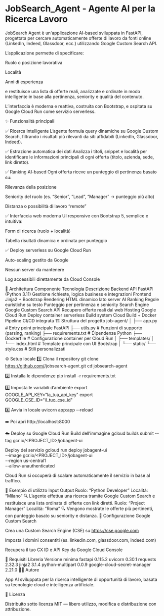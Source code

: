 # JobSearch_Agent - Agente AI per la Ricerca Lavoro
JobSearch Agent è un'applicazione AI-based sviluppata in FastAPI, progettata per cercare automaticamente offerte di lavoro da fonti online (LinkedIn, Indeed, Glassdoor, ecc.) utilizzando Google Custom Search API.


L’applicazione permette di specificare:

Ruolo o posizione lavorativa

Località

Anni di esperienza

e restituisce una lista di offerte reali, analizzate e ordinate in modo intelligente in base alla pertinenza, seniority e qualità del contenuto.

L’interfaccia è moderna e reattiva, costruita con Bootstrap, e ospitata su Google Cloud Run come servizio serverless.

✨ Funzionalità principali

✅ Ricerca intelligente
L’agente formula query dinamiche su Google Custom Search, filtrando i risultati più rilevanti da siti affidabili (LinkedIn, Glassdoor, Indeed).

✅ Estrazione automatica dei dati
Analizza i titoli, snippet e località per identificare le informazioni principali di ogni offerta (titolo, azienda, sede, link diretto).

✅ Ranking AI-based
Ogni offerta riceve un punteggio di pertinenza basato su:

Rilevanza della posizione

Seniority del ruolo (es. “Senior”, “Lead”, “Manager” → punteggio più alto)

Distanza o possibilità di lavoro “remote”

✅ Interfaccia web moderna
UI responsive con Bootstrap 5, semplice e intuitiva:

Form di ricerca (ruolo + località)

Tabella risultati dinamica e ordinata per punteggio

✅ Deploy serverless su Google Cloud Run

Auto-scaling gestito da Google

Nessun server da mantenere

Log accessibili direttamente da Cloud Console

🧩 Architettura
Componente	Tecnologia	Descrizione
Backend API	FastAPI (Python 3.11)	Gestione richieste, logica business e integrazioni
Frontend	Jinja2 + Bootstrap	Rendering HTML dinamico lato server
AI Ranking	Regole euristiche su testo	Punteggio per pertinenza e seniority
Search Engine	Google Custom Search API	Recupero offerte reali dal web
Hosting	Google Cloud Run	Deploy container serverless
Build system	Cloud Build + Docker	Pipeline CI/CD integrata
🏗️ Struttura del progetto
job-agent/
│
├── app.py                  # Entry point principale FastAPI
├── utils.py                # Funzioni di supporto (parsing, ranking)
├── requirements.txt        # Dipendenze Python
├── Dockerfile              # Configurazione container per Cloud Run
│
├── templates/
│   └── index.html          # Template principale con UI Bootstrap
│
└── static/
    └── style.css           # Stili personalizzati

⚙️ Setup locale
1️⃣ Clona il repository
git clone https://github.com/<tuo-utente>/jobsearch-agent.git
cd jobsearch-agent

2️⃣ Installa le dipendenze
pip install -r requirements.txt

3️⃣ Imposta le variabili d’ambiente
export GOOGLE_API_KEY="la_tua_api_key"
export GOOGLE_CSE_ID="il_tuo_cse_id"

4️⃣ Avvia in locale
uvicorn app:app --reload


➡️ Poi apri http://localhost:8000

☁️ Deploy su Google Cloud Run
Build dell’immagine
gcloud builds submit --tag gcr.io/<PROJECT_ID>/jobagent-ui

Deploy del servizio
gcloud run deploy jobagent-ui \
  --image gcr.io/<PROJECT_ID>/jobagent-ui \
  --region us-central1 \
  --allow-unauthenticated


Cloud Run si occuperà di scalare automaticamente il servizio in base al traffico.

🧠 Esempio di utilizzo
Input	Output
Ruolo: “Python Developer”
Località: “Milano”	🔍 L’agente effettua una ricerca tramite Google Custom Search e restituisce una lista ordinata di offerte con link diretti.
Ruolo: “Project Manager”
Località: “Roma”	🔍 Vengono mostrate le offerte più pertinenti, con punteggio basato su seniority e distanza.
🔐 Configurazione Google Custom Search

Crea una Custom Search Engine (CSE) su https://cse.google.com

Imposta i domini consentiti (es. linkedin.com, glassdoor.com, indeed.com)

Recupera il tuo CX ID e API Key da Google Cloud Console

🧾 Requisiti
Libreria	Versione minima
fastapi	0.115.2
uvicorn	0.30.1
requests	2.32.3
jinja2	3.1.4
python-multipart	0.0.9
google-cloud-secret-manager	2.21.0
👨‍💻 Autore


App AI sviluppata per la ricerca intelligente di opportunità di lavoro, basata su tecnologie cloud e intelligenza artificiale.

🧩 Licenza

Distribuito sotto licenza MIT — libero utilizzo, modifica e distribuzione con attribuzione.
